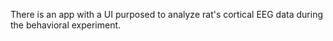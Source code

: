 There is an app with a UI purposed to analyze rat's cortical EEG data during the behavioral experiment. 
